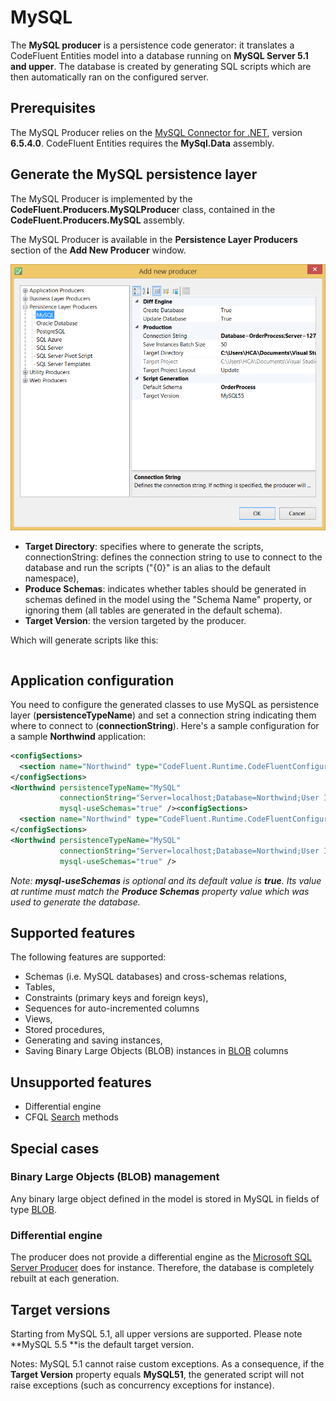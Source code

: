 # MySQL

The **MySQL producer** is a persistence code generator: it translates a CodeFluent Entities model into a database running on **MySQL Server 5.1 and upper**. The database is created by generating SQL scripts which are then automatically ran on the configured server.

## Prerequisites

The MySQL Producer relies on the [MySQL Connector for .NET](http://www.mysql.com/downloads/connector/net/), version **6.5.4.0**. CodeFluent Entities requires the **MySql.Data** assembly.

## Generate the MySQL persistence layer

The MySQL Producer is implemented by the **CodeFluent.Producers.MySQLProduce**r class, contained in the **CodeFluent.Producers.MySQL** assembly.

The MySQL Producer is available in the **Persistence Layer Producers** section of the **Add New Producer** window.

![](img/mysql-01.png)

* **Target Directory**: specifies where to generate the scripts,
connectionString: defines the connection string to use to connect to the database and run the scripts ("{0}" is an alias to the default namespace),
* **Produce Schemas**: indicates whether tables should be generated in schemas defined in the model using the "Schema Name" property, or ignoring them (all tables are generated in the default schema).
* **Target Version**: the version targeted by the producer. 

Which will generate scripts like this:

```sql

```

## Application configuration

You need to configure the generated classes to use MySQL as persistence layer (**persistenceTypeName**) and set a connection string indicating them where to connect to (**connectionString**). Here's a sample configuration for a sample **Northwind** application:

```xml
<configSections>
  <section name="Northwind" type="CodeFluent.Runtime.CodeFluentConfigurationSectionHandler, CodeFluent.Runtime" />
</configSections>
<Northwind persistenceTypeName="MySQL"
           connectionString="Server=localhost;Database=Northwind;User Id=root;Password=yourpassword;"
           mysql-useSchemas="true" /><configSections>
  <section name="Northwind" type="CodeFluent.Runtime.CodeFluentConfigurationSectionHandler, CodeFluent.Runtime" />
</configSections>
<Northwind persistenceTypeName="MySQL"
           connectionString="Server=localhost;Database=Northwind;User Id=root;Password=yourpassword;"
           mysql-useSchemas="true" />
```

*Note: **mysql-useSchemas** is optional and its default value is **true**. Its value at runtime must match the **Produce Schemas** property value which was used to generate the database.*

## Supported features

The following features are supported:

* Schemas (i.e. MySQL databases) and cross-schemas relations,
* Tables,
* Constraints (primary keys and foreign keys),
* Sequences for auto-incremented columns
* Views,
* Stored procedures,
* Generating and saving instances,
* Saving Binary Large Objects (BLOB) instances in [BLOB](http://dev.mysql.com/doc/refman/5.0/en/blob.html) columns

## Unsupported features

* Differential engine
* CFQL [Search](../development-guide/search_methods.md) methods

## Special cases

### Binary Large Objects (BLOB) management

Any binary large object defined in the model is stored in MySQL in fields of type [BLOB](http://dev.mysql.com/doc/refman/5.0/en/blob.html).

### Differential engine

The producer does not provide a differential engine as the [Microsoft SQL Server Producer](../code-generators/microsoft_sql_server_code_generator.md) does for instance. Therefore, the database is completely rebuilt at each generation.

## Target versions

Starting from MySQL 5.1, all upper versions are supported. Please note **MySQL 5.5 **is the default target version.

Notes: MySQL 5.1 cannot raise custom exceptions. As a consequence, if the **Target Version** property equals **MySQL51**, the generated script will not raise exceptions (such as concurrency exceptions for instance).